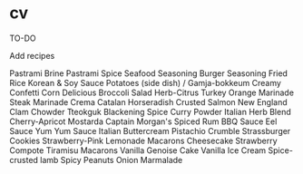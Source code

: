 # cv

TO-DO

Add recipes

Pastrami Brine
Pastrami Spice
Seafood Seasoning
Burger Seasoning
Fried Rice
Korean & Soy Sauce Potatoes (side dish) / Gamja-bokkeum
Creamy Confetti Corn
Delicious Broccoli Salad
Herb-Citrus Turkey
Orange Marinade
Steak Marinade
Crema Catalan
Horseradish Crusted Salmon
New England Clam Chowder
Tteokguk
Blackening Spice
Curry Powder
Italian Herb Blend
Cherry-Apricot Mostarda
Captain Morgan's Spiced Rum BBQ Sauce
Eel Sauce
Yum Yum Sauce
Italian Buttercream
Pistachio Crumble
Strassburger Cookies
Strawberry-Pink Lemonade Macarons
Cheesecake
Strawberry Compote
Tiramisu Macarons
Vanilla Genoise Cake
Vanilla Ice Cream
Spice-crusted lamb
Spicy Peanuts
Onion Marmalade